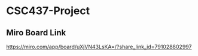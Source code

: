 # CSC437-Project

## Miro Board Link
https://miro.com/app/board/uXjVN43LsKA=/?share_link_id=791028802997 

